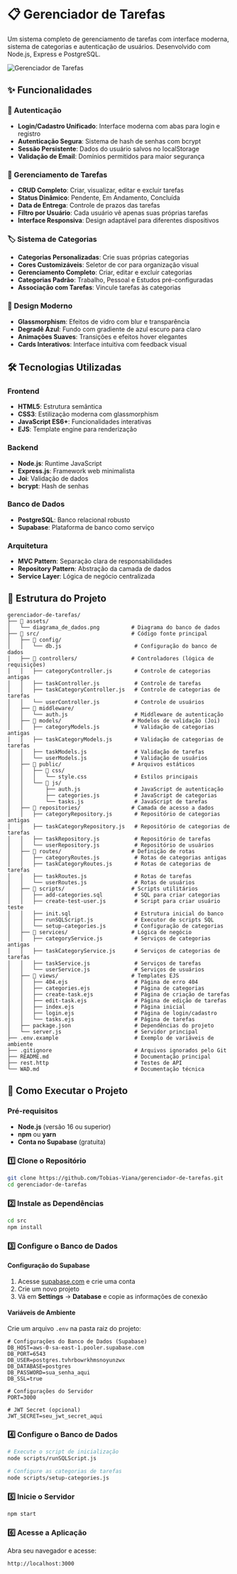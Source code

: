 # 📋 Gerenciador de Tarefas

Um sistema completo de gerenciamento de tarefas com interface moderna, sistema de categorias e autenticação de usuários. Desenvolvido com Node.js, Express e PostgreSQL.

![Gerenciador de Tarefas](assets/diagrama_de_dados.png)

## ✨ Funcionalidades

### 🔐 Autenticação
- **Login/Cadastro Unificado**: Interface moderna com abas para login e registro
- **Autenticação Segura**: Sistema de hash de senhas com bcrypt
- **Sessão Persistente**: Dados do usuário salvos no localStorage
- **Validação de Email**: Domínios permitidos para maior segurança

### 📝 Gerenciamento de Tarefas
- **CRUD Completo**: Criar, visualizar, editar e excluir tarefas
- **Status Dinâmico**: Pendente, Em Andamento, Concluída
- **Data de Entrega**: Controle de prazos das tarefas
- **Filtro por Usuário**: Cada usuário vê apenas suas próprias tarefas
- **Interface Responsiva**: Design adaptável para diferentes dispositivos

### 🏷️ Sistema de Categorias
- **Categorias Personalizadas**: Crie suas próprias categorias
- **Cores Customizáveis**: Seletor de cor para organização visual
- **Gerenciamento Completo**: Criar, editar e excluir categorias
- **Categorias Padrão**: Trabalho, Pessoal e Estudos pré-configuradas
- **Associação com Tarefas**: Vincule tarefas às categorias

### 🎨 Design Moderno
- **Glassmorphism**: Efeitos de vidro com blur e transparência
- **Degradê Azul**: Fundo com gradiente de azul escuro para claro
- **Animações Suaves**: Transições e efeitos hover elegantes
- **Cards Interativos**: Interface intuitiva com feedback visual

## 🛠️ Tecnologias Utilizadas

### Frontend
- **HTML5**: Estrutura semântica
- **CSS3**: Estilização moderna com glassmorphism
- **JavaScript ES6+**: Funcionalidades interativas
- **EJS**: Template engine para renderização

### Backend
- **Node.js**: Runtime JavaScript
- **Express.js**: Framework web minimalista
- **Joi**: Validação de dados
- **bcrypt**: Hash de senhas

### Banco de Dados
- **PostgreSQL**: Banco relacional robusto
- **Supabase**: Plataforma de banco como serviço

### Arquitetura
- **MVC Pattern**: Separação clara de responsabilidades
- **Repository Pattern**: Abstração da camada de dados
- **Service Layer**: Lógica de negócio centralizada

## 📁 Estrutura do Projeto

```
gerenciador-de-tarefas/
├── 📁 assets/
│   └── diagrama_de_dados.png          # Diagrama do banco de dados
├── 📁 src/                             # Código fonte principal
│   ├── 📁 config/
│   │   └── db.js                       # Configuração do banco de dados
│   ├── 📁 controllers/                 # Controladores (lógica de requisições)
│   │   ├── categoryController.js       # Controle de categorias antigas
│   │   ├── taskController.js           # Controle de tarefas
│   │   ├── taskCategoryController.js   # Controle de categorias de tarefas
│   │   └── userController.js           # Controle de usuários
│   ├── 📁 middleware/
│   │   └── auth.js                     # Middleware de autenticação
│   ├── 📁 models/                      # Modelos de validação (Joi)
│   │   ├── categoryModels.js           # Validação de categorias antigas
│   │   ├── taskCategoryModels.js       # Validação de categorias de tarefas
│   │   ├── taskModels.js               # Validação de tarefas
│   │   └── userModels.js               # Validação de usuários
│   ├── 📁 public/                      # Arquivos estáticos
│   │   ├── 📁 css/
│   │   │   └── style.css               # Estilos principais
│   │   └── 📁 js/
│   │       ├── auth.js                 # JavaScript de autenticação
│   │       ├── categories.js           # JavaScript de categorias
│   │       └── tasks.js                # JavaScript de tarefas
│   ├── 📁 repositories/                # Camada de acesso a dados
│   │   ├── categoryRepository.js       # Repositório de categorias antigas
│   │   ├── taskCategoryRepository.js   # Repositório de categorias de tarefas
│   │   ├── taskRepository.js           # Repositório de tarefas
│   │   └── userRepository.js           # Repositório de usuários
│   ├── 📁 routes/                      # Definição de rotas
│   │   ├── categoryRoutes.js           # Rotas de categorias antigas
│   │   ├── taskCategoryRoutes.js       # Rotas de categorias de tarefas
│   │   ├── taskRoutes.js               # Rotas de tarefas
│   │   └── userRoutes.js               # Rotas de usuários
│   ├── 📁 scripts/                     # Scripts utilitários
│   │   ├── add-categories.sql          # SQL para criar categorias
│   │   ├── create-test-user.js         # Script para criar usuário teste
│   │   ├── init.sql                    # Estrutura inicial do banco
│   │   ├── runSQLScript.js             # Executor de scripts SQL
│   │   └── setup-categories.js         # Configuração de categorias
│   ├── 📁 services/                    # Lógica de negócio
│   │   ├── categoryService.js          # Serviços de categorias antigas
│   │   ├── taskCategoryService.js      # Serviços de categorias de tarefas
│   │   ├── taskService.js              # Serviços de tarefas
│   │   └── userService.js              # Serviços de usuários
│   ├── 📁 views/                       # Templates EJS
│   │   ├── 404.ejs                     # Página de erro 404
│   │   ├── categories.ejs              # Página de categorias
│   │   ├── create-task.ejs             # Página de criação de tarefas
│   │   ├── edit-task.ejs               # Página de edição de tarefas
│   │   ├── index.ejs                   # Página inicial
│   │   ├── login.ejs                   # Página de login/cadastro
│   │   └── tasks.ejs                   # Página de tarefas
│   ├── package.json                    # Dependências do projeto
│   └── server.js                       # Servidor principal
├── .env.example                        # Exemplo de variáveis de ambiente
├── .gitignore                          # Arquivos ignorados pelo Git
├── README.md                           # Documentação principal
├── rest.http                           # Testes de API
└── WAD.md                              # Documentação técnica
```

## 🚀 Como Executar o Projeto

### Pré-requisitos
- **Node.js** (versão 16 ou superior)
- **npm** ou **yarn**
- **Conta no Supabase** (gratuita)

### 1️⃣ Clone o Repositório
```bash
git clone https://github.com/Tobias-Viana/gerenciador-de-tarefas.git
cd gerenciador-de-tarefas
```

### 2️⃣ Instale as Dependências
```bash
cd src
npm install
```

### 3️⃣ Configure o Banco de Dados

#### Configuração do Supabase
1. Acesse [supabase.com](https://supabase.com) e crie uma conta
2. Crie um novo projeto
3. Vá em **Settings** → **Database** e copie as informações de conexão

#### Variáveis de Ambiente
Crie um arquivo `.env` na pasta raiz do projeto:
```env
# Configurações do Banco de Dados (Supabase)
DB_HOST=aws-0-sa-east-1.pooler.supabase.com
DB_PORT=6543
DB_USER=postgres.tvhrbowrkhmsnoyunzwx
DB_DATABASE=postgres
DB_PASSWORD=sua_senha_aqui
DB_SSL=true

# Configurações do Servidor
PORT=3000

# JWT Secret (opcional)
JWT_SECRET=seu_jwt_secret_aqui
```

### 4️⃣ Configure o Banco de Dados
```bash
# Execute o script de inicialização
node scripts/runSQLScript.js

# Configure as categorias de tarefas
node scripts/setup-categories.js
```

### 5️⃣ Inicie o Servidor
```bash
npm start
```

### 6️⃣ Acesse a Aplicação
Abra seu navegador e acesse:
```
http://localhost:3000
```
